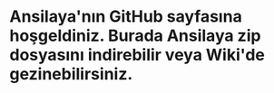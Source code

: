 # Ansilaya'nın GitHub sayfasına hoşgeldiniz. Burada Ansilaya zip dosyasını indirebilir veya Wiki'de gezinebilirsiniz.
